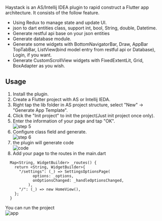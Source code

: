 Haystack is an AS/Intellij IDEA plugin to rapid construct a Flutter app architecture. It consists of the follow feature.
  - Using Redux to manage state and update UI.
  - json to dart entities class, support int, bool, String, double, Datetime.
  - Generate restful api base on your json entities
  - Generate database module.
  - Generate some widgets with BottomNavigatorBar, Draw, AppBar TopTabBar, ListView(bind model entry from restful api or Database), Login, if you want.
  - Generate CustomScrollView widgets with FixedExtentLit, Grid, BoxAdapter as you wish.

## Usage
1. Install the plugin.
2. Create a Flutter project with AS or Intellij IEDA.
3. Right tap the lib folder in AS project structure, select "New" -> "Generate App Template".
4. Click the "Init project" to init the project(Just init project once only).
5. Enter the information of your page and tap "OK".  
![step 5](https://upload-images.jianshu.io/upload_images/2398000-d3a7f7fa10168edb.png?imageMogr2/auto-orient/strip%7CimageView2/2/w/1240)
6. Configure class field and generate.  
![step 6](https://upload-images.jianshu.io/upload_images/2398000-164b83c02dfe6b33.png?imageMogr2/auto-orient/strip%7CimageView2/2/w/1240)
7. the plugin will generate code  
![code](https://upload-images.jianshu.io/upload_images/2398000-1c8823d07584233f.png?imageMogr2/auto-orient/strip%7CimageView2/2/w/1240)
8. Add your page to the routes in the main.dart  
```
  Map<String, WidgetBuilder> _routes() {
    return <String, WidgetBuilder>{
      "/settings": (_) => SettingsOptionsPage(
            options: _options,
            onOptionsChanged: _handleOptionsChanged,
          ),
      "/": (_) => new HomeView(),
    };
  }
```
You can run the project  
![app](https://upload-images.jianshu.io/upload_images/2398000-86558a04dfee614e.png?imageMogr2/auto-orient/strip%7CimageView2/2/w/1240)

